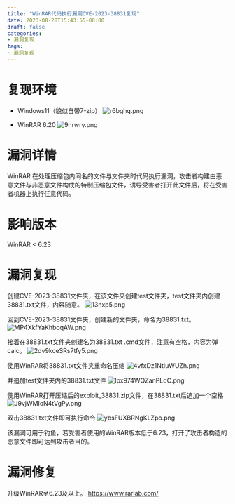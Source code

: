 ```yaml
---
title: "WinRAR代码执行漏洞CVE-2023-38831复现"
date: 2023-08-28T15:43:55+08:00
draft: false
categories:
- 漏洞复现
tags:
- 漏洞复现
---
```


# 复现环境

- Windows11（貌似自带7-zip）
![r6bghq.png](https://files.catbox.moe/r6bghq.png)

- WinRAR 6.20
![9nrwry.png](https://files.catbox.moe/9nrwry.png)

# 漏洞详情

WinRAR 在处理压缩包内同名的文件与文件夹时代码执行漏洞，攻击者构建由恶意文件与非恶意文件构成的特制压缩包文件，诱导受害者打开此文件后，将在受害者机器上执行任意代码。

# 影响版本

WinRAR < 6.23

# 漏洞复现

创建CVE-2023-38831文件夹，在该文件夹创建test文件夹，test文件夹内创建38831.txt文件，内容随意。
![13hxp5.png](https://files.catbox.moe/13hxp5.png)

回到CVE-2023-38831文件夹，创建新的文件夹，命名为38831.txt。
![MP4XkfYaKhboqAW.png](https://s2.loli.net/2023/08/28/MP4XkfYaKhboqAW.png)

接着在38831.txt文件夹创建名为38831.txt .cmd文件，注意有空格，内容为弹calc。
![2dv9kceSRs7tfy5.png](https://s2.loli.net/2023/08/28/2dv9kceSRs7tfy5.png)

使用WinRAR将38831.txt文件夹重命名压缩
![4vfxDz1NtIuWUZh.png](https://s2.loli.net/2023/08/28/4vfxDz1NtIuWUZh.png)

并追加test文件夹内的38831.txt文件
![Ipx974WQZanPLdC.png](https://s2.loli.net/2023/08/28/Ipx974WQZanPLdC.png)

使用WinRAR打开压缩后的exploit_38831.zip文件，在38831.txt后追加一个空格
![J9vjWMIoN4tVgPy.png](https://s2.loli.net/2023/08/28/J9vjWMIoN4tVgPy.png)

双击38831.txt文件即可执行命令
![ybsFUXBRNgKLZpo.png](https://s2.loli.net/2023/08/28/ybsFUXBRNgKLZpo.png)

该漏洞可用于钓鱼，若受害者使用的WinRAR版本低于6.23，打开了攻击者构造的恶意文件即可达到攻击者目的。

# 漏洞修复
升级WinRAR至6.23及以上。
https://www.rarlab.com/